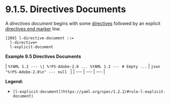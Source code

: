 # 9.1.5. Directives Documents

A *directives document* begins with some [directives](https://yaml.org/spec/1.2.2/#directives) followed by an explicit [directives end marker](https://yaml.org/spec/1.2.2/#document-markers) line.

```
[209] l-directive-document ::=
  l-directive+
  l-explicit-document
```

**Example 9.5 Directives Documents**

| ``` %YAML 1.2 --- \| %!PS-Adobe-2.0 ... %YAML 1.2 --- # Empty ... ``` | ```json "%!PS-Adobe-2.0\n" --- null ``` |
| --- | --- | --- |

**Legend:**

- `[l-explicit-document](https://yaml.org/spec/1.2.2/#rule-l-explicit-document)`